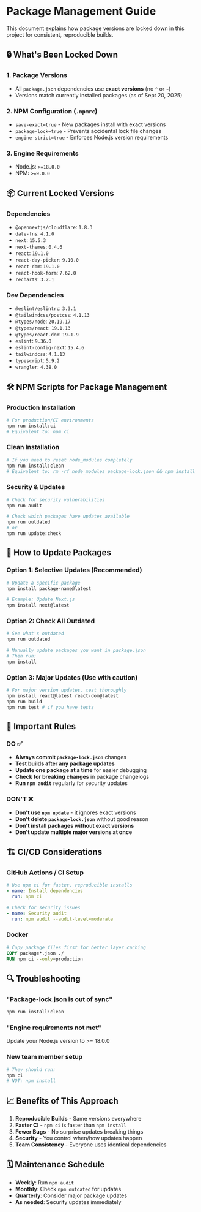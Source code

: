 # Package Management Guide

This document explains how package versions are locked down in this project for consistent, reproducible builds.

## 🔒 What's Been Locked Down

### 1. **Package Versions**
- All `package.json` dependencies use **exact versions** (no `^` or `~`)
- Versions match currently installed packages (as of Sept 20, 2025)

### 2. **NPM Configuration (`.npmrc`)**
- `save-exact=true` - New packages install with exact versions
- `package-lock=true` - Prevents accidental lock file changes
- `engine-strict=true` - Enforces Node.js version requirements

### 3. **Engine Requirements**
- Node.js: `>=18.0.0`
- NPM: `>=9.0.0`

## 📦 Current Locked Versions

### Dependencies
- `@opennextjs/cloudflare`: `1.8.3`
- `date-fns`: `4.1.0`
- `next`: `15.5.3`
- `next-themes`: `0.4.6`
- `react`: `19.1.0`
- `react-day-picker`: `9.10.0`
- `react-dom`: `19.1.0`
- `react-hook-form`: `7.62.0`
- `recharts`: `3.2.1`

### Dev Dependencies
- `@eslint/eslintrc`: `3.3.1`
- `@tailwindcss/postcss`: `4.1.13`
- `@types/node`: `20.19.17`
- `@types/react`: `19.1.13`
- `@types/react-dom`: `19.1.9`
- `eslint`: `9.36.0`
- `eslint-config-next`: `15.4.6`
- `tailwindcss`: `4.1.13`
- `typescript`: `5.9.2`
- `wrangler`: `4.38.0`

## 🛠️ NPM Scripts for Package Management

### Production Installation
```bash
# For production/CI environments
npm run install:ci
# Equivalent to: npm ci
```

### Clean Installation
```bash
# If you need to reset node_modules completely
npm run install:clean
# Equivalent to: rm -rf node_modules package-lock.json && npm install
```

### Security & Updates
```bash
# Check for security vulnerabilities
npm run audit

# Check which packages have updates available
npm run outdated
# or
npm run update:check
```

## 🔄 How to Update Packages

### Option 1: Selective Updates (Recommended)
```bash
# Update a specific package
npm install package-name@latest

# Example: Update Next.js
npm install next@latest
```

### Option 2: Check All Outdated
```bash
# See what's outdated
npm run outdated

# Manually update packages you want in package.json
# Then run:
npm install
```

### Option 3: Major Updates (Use with caution)
```bash
# For major version updates, test thoroughly
npm install react@latest react-dom@latest
npm run build
npm run test # if you have tests
```

## 🚨 Important Rules

### DO ✅
- **Always commit `package-lock.json`** changes
- **Test builds after any package updates**
- **Update one package at a time** for easier debugging
- **Check for breaking changes** in package changelogs
- **Run `npm audit`** regularly for security updates

### DON'T ❌
- **Don't use `npm update`** - it ignores exact versions
- **Don't delete `package-lock.json`** without good reason
- **Don't install packages without exact versions**
- **Don't update multiple major versions at once**

## 🏗️ CI/CD Considerations

### GitHub Actions / CI Setup
```yaml
# Use npm ci for faster, reproducible installs
- name: Install dependencies
  run: npm ci

# Check for security issues
- name: Security audit
  run: npm audit --audit-level=moderate
```

### Docker
```dockerfile
# Copy package files first for better layer caching
COPY package*.json ./
RUN npm ci --only=production
```

## 🔍 Troubleshooting

### "Package-lock.json is out of sync"
```bash
npm run install:clean
```

### "Engine requirements not met"
Update your Node.js version to >= 18.0.0

### New team member setup
```bash
# They should run:
npm ci
# NOT: npm install
```

## 📈 Benefits of This Approach

1. **Reproducible Builds** - Same versions everywhere
2. **Faster CI** - `npm ci` is faster than `npm install`
3. **Fewer Bugs** - No surprise updates breaking things
4. **Security** - You control when/how updates happen
5. **Team Consistency** - Everyone uses identical dependencies

## 🗓️ Maintenance Schedule

- **Weekly**: Run `npm audit` 
- **Monthly**: Check `npm outdated` for updates
- **Quarterly**: Consider major package updates
- **As needed**: Security updates immediately
